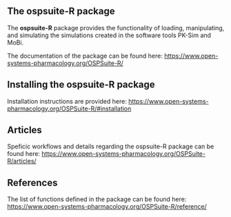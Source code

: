 ## The ospsuite-R package

The **ospsuite-R** package provides the functionality of loading, manipulating, and simulating the simulations created in the software tools PK-Sim and MoBi. 

The documentation of the package can be found here:
https://www.open-systems-pharmacology.org/OSPSuite-R/


## Installing the ospsuite-R package
Installation instructions are provided here:
https://www.open-systems-pharmacology.org/OSPSuite-R/#installation


## Articles
Speficic workflows and details regarding the ospsuite-R package can be found here:
https://www.open-systems-pharmacology.org/OSPSuite-R/articles/


## References
The list of functions defined in the package can be found here: 
https://www.open-systems-pharmacology.org/OSPSuite-R/reference/
